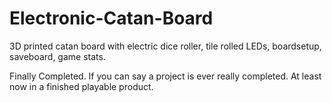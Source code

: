 # Electronic-Catan-Board
3D printed catan board with electric dice roller, tile rolled LEDs, boardsetup, saveboard, game stats.

Finally Completed. If you can say a project is ever really completed. At least now in a finished playable product. 
